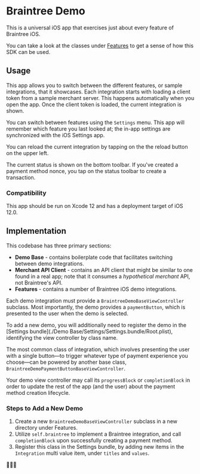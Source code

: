 # Braintree Demo

This is a universal iOS app that exercises just about every feature of Braintree iOS.

You can take a look at the classes under [Features](./Features) to get a sense of how this SDK can be used.

## Usage

This app allows you to switch between the different features, or sample integrations, that it showcases. Each integration starts with loading a client token from a sample merchant server. This happens automatically when you open the app. Once the client token is loaded, the current integration is shown.

You can switch between features using the `Settings` menu. This app will remember which feature you last looked at; the in-app settings are synchronized with the iOS Settings app.

You can reload the current integration by tapping on the the reload button on the upper left.

The current status is shown on the bottom toolbar. If you've created a payment method nonce, you tap on the status toolbar to create a transaction.

### Compatibility

This app should be run on Xcode 12 and has a deployment target of iOS 12.0.

## Implementation

This codebase has three primary sections:

* **Demo Base** - contains boilerplate code that facilitates switching between demo integrations.
* **Merchant API Client** - contains an API client that might be similar to one found in a real app; note that it consumes a _hypothetical merchant_ API, not Braintree's API.
* **Features** - contains a number of Braintree iOS demo integrations.

Each demo integration must provide a `BraintreeDemoBaseViewController` subclass. Most importantly, the demo provides a `paymentButton`, which is presented to the user when the demo is selected.

To add a new demo, you will additionally need to register the demo in the [Settings bundle](./Demo Base/Settings/Settings.bundle/Root.plist), identifying the view controller by class name.

The most common class of integration, which involves presenting the user with a single button—to trigger whatever type of payment experience you choose—can be powered by another base class, `BraintreeDemoPaymentButtonBaseViewController`.

Your demo view controller may call its `progressBlock` or `completionBlock` in order to update the rest of the app (and the user) about the payment method creation lifecycle.

### Steps to Add a New Demo

1. Create a new `BraintreeDemoBaseViewController` subclass in a new directory under Features.
2. Utilize `self.braintree` to implement a Braintree integration, and call `completionBlock` upon successfully creating a payment method.
3. Register this class in the Settings bundle, by adding new items in the `Integration` multi value item, under `titles` and `values`.

💸👍🏻
